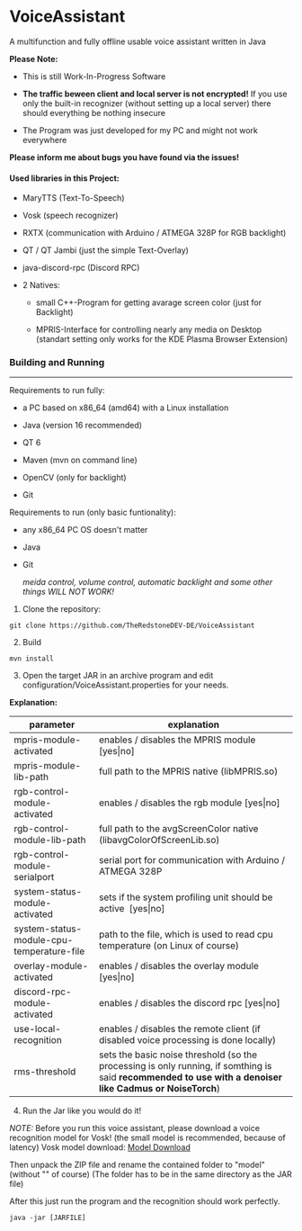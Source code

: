 # VoiceAssistant

A multifunction and fully offline usable voice assistant written in Java



**Please Note:**

- This is still Work-In-Progress Software

- **The traffic beween client and local server is not encrypted!** If you use only the built-in recognizer (without setting up a local server) there should everything be nothing insecure

- The Program was just developed for my PC and might not work everywhere

**Please inform me about bugs you have found via the issues!**

#### Used libraries in this Project:

- MaryTTS (Text-To-Speech)

- Vosk (speech recognizer)

- RXTX (communication with Arduino / ATMEGA 328P for RGB backlight)

- QT / QT Jambi (just the simple Text-Overlay)

- java-discord-rpc (Discord RPC)

- 2 Natives:
  
  - small C++-Program for getting avarage screen color (just for Backlight)
  
  - MPRIS-Interface for controlling nearly any media on Desktop (standart setting only works for the KDE Plasma Browser Extension)



### Building and Running

---

Requirements to run fully:

- a PC based on x86_64 (amd64) with a Linux installation

- Java (version 16 recommended)

- QT 6

- Maven (mvn on command line)

- OpenCV (only for backlight)

- Git

Requirements to run (only basic funtionality):

- any x86_64 PC OS doesn't matter

- Java

- Git
  
  *meida control, volume control, automatic backlight and some other things WILL NOT WORK!*



1. Clone the repository:

`git clone https://github.com/TheRedstoneDEV-DE/VoiceAssistant` 

2. Build

`mvn install`

3. Open the target JAR in an archive program and edit configuration/VoiceAssistant.properties for your needs.

**Explanation:**

| parameter                                 | explanation                                                                                                                                              |
| ----------------------------------------- | -------------------------------------------------------------------------------------------------------------------------------------------------------- |
| mpris-module-activated                    | enables / disables the MPRIS module [yes\|no]                                                                                                            |
| mpris-module-lib-path                     | full path to the MPRIS native (libMPRIS.so)                                                                                                              |
| rgb-control-module-activated              | enables / disables the rgb module [yes\|no]                                                                                                              |
| rgb-control-module-lib-path               | full path to the avgScreenColor native (libavgColorOfScreenLib.so)                                                                                       |
| rgb-control-module-serialport             | serial port for communication with Arduino / ATMEGA 328P                                                                                                 |
| system-status-module-activated            | sets if the system profiling unit should be active  [yes\|no]                                                                                            |
| system-status-module-cpu-temperature-file | path to the file, which is used to read cpu temperature (on Linux of course)                                                                             |
| overlay-module-activated                  | enables / disables the overlay module [yes\|no]                                                                                                          |
| discord-rpc-module-activated              | enables / disables the discord rpc [yes\|no]                                                                                                             |
| use-local-recognition                     | enables / disables the remote client (if disabled voice processing is done locally)                                                                      |
| rms-threshold                             | sets the basic noise threshold (so the processing is only running, if somthing is said **recommended to use with a denoiser like Cadmus or NoiseTorch**) |
4. Run the Jar like you would do it!

*NOTE:* Before you run this voice assistant, please download a voice recognition model for Vosk! (the small model is recommended, because of latency)
Vosk model download:
[Model Download](https://alphacephei.com/vosk/models)

Then unpack the ZIP file and rename the contained folder to "model" (without "" of course) (The folder has to be in the same directory as the JAR file)

After this just run the program and the recognition should work perfectly.

`java -jar [JARFILE]`

